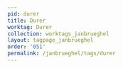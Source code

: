 ```yaml
---
pid: durer
title: Durer
worktag: Durer
collection: worktags_janbrueghel
layout: tagpage_janbrueghel
order: '051'
permalink: /janbrueghel/tags/durer
---
```

